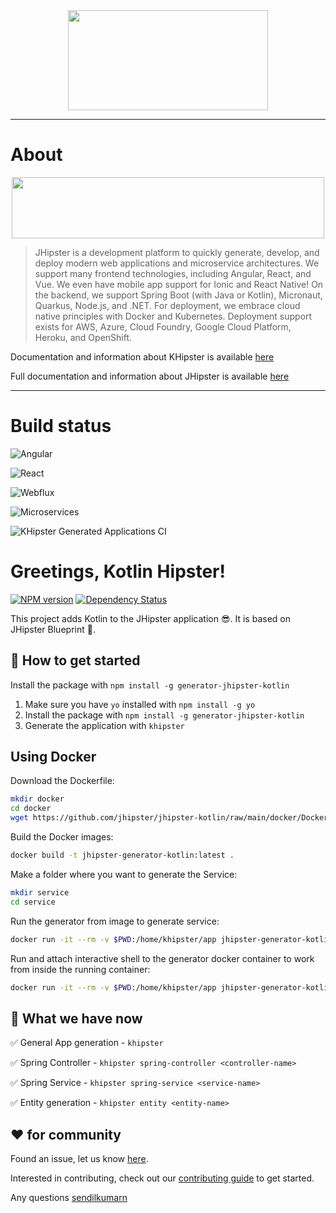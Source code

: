 <div align="center">
    <a href="https://khipster.dev">
        <img width="320" height="160" src="https://raw.githubusercontent.com/jhipster/jhipster-kotlin/main/logo-khipster.png">
    </a>
</div>

---

# About

<div align="center">
    <a href="https://khipster.dev">
        <img width="500" height="98" src="https://raw.githubusercontent.com/sendilkumarn/jhipster-kotlin-artwork/master/about-project.png">
    </a>
</div>

> JHipster is a development platform to quickly generate, develop, and deploy modern web applications and microservice architectures. We support many frontend technologies, including Angular, React, and Vue. We even have mobile app support for Ionic and React Native! On the backend, we support Spring Boot (with Java or Kotlin), Micronaut, Quarkus, Node.js, and .NET. For deployment, we embrace cloud native principles with Docker and Kubernetes. Deployment support exists for AWS, Azure, Cloud Foundry, Google Cloud Platform, Heroku, and OpenShift.

Documentation and information about KHipster is available [here](https://www.khipster.dev/)

Full documentation and information about JHipster is available [here](https://www.jhipster.tech/)

---

# Build status

![Angular](https://github.com/jhipster/jhipster-kotlin/workflows/Angular/badge.svg)

![React](https://github.com/jhipster/jhipster-kotlin/workflows/React/badge.svg)

![Webflux](https://github.com/jhipster/jhipster-kotlin/workflows/Webflux/badge.svg)

![Microservices](https://dev.azure.com/jhipster/jhipster-kotlin/_apis/build/status/jhipster.jhipster-kotlin?branchName=main)

![KHipster Generated Applications CI](https://github.com/jhipster/jhipster-kotlin/workflows/KHipster%20Generated%20Applications%20CI/badge.svg)

# Greetings, Kotlin Hipster!

[![NPM version][npm-image]][npm-url]
[![Dependency Status][daviddm-image]][daviddm-url]

This project adds Kotlin to the JHipster application 😎. It is based on JHipster Blueprint 🔵.

## 🚀 How to get started

Install the package with `npm install -g generator-jhipster-kotlin`

1. Make sure you have `yo` installed with `npm install -g yo`
2. Install the package with `npm install -g generator-jhipster-kotlin`
3. Generate the application with `khipster`

## Using Docker

Download the Dockerfile:

```bash
mkdir docker
cd docker
wget https://github.com/jhipster/jhipster-kotlin/raw/main/docker/Dockerfile
```

Build the Docker images:

```bash
docker build -t jhipster-generator-kotlin:latest .
```

Make a folder where you want to generate the Service:

```bash
mkdir service
cd service
```

Run the generator from image to generate service:

```bash
docker run -it --rm -v $PWD:/home/khipster/app jhipster-generator-kotlin
```

Run and attach interactive shell to the generator docker container to work from inside the running container:

```bash
docker run -it --rm -v $PWD:/home/khipster/app jhipster-generator-kotlin /bin/bash
```

## 🚦 What we have now

✅ General App generation - `khipster`

✅ Spring Controller - `khipster spring-controller <controller-name>`

✅ Spring Service - `khipster spring-service <service-name>`

✅ Entity generation - `khipster entity <entity-name>`

## ❤️ for community

Found an issue, let us know [here](https://github.com/jhipster/jhipster-kotlin/issues).

Interested in contributing, check out our [contributing guide](https://github.com/jhipster/jhipster-kotlin/blob/main/CONTRIBUTING.md) to get started.

Any questions [sendilkumarn](https://twitter.com/sendilkumarn)

[khipster-image]: https://raw.githubusercontent.com/sendilkumarn/jhipster-kotlin-artwork/master/logo-khipster.png
[npm-image]: https://badge.fury.io/js/generator-jhipster-kotlin.svg
[npm-url]: https://npmjs.org/package/generator-jhipster-kotlin
[daviddm-image]: https://david-dm.org/jhipster/generator-jhipster-kotlin.svg?theme=shields.io
[daviddm-url]: https://david-dm.org/jhipster/generator-jhipster-kotlin
